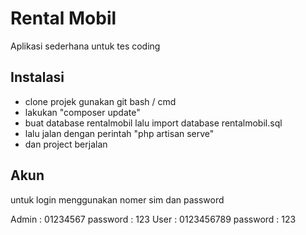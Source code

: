 # Rental Mobil

Aplikasi sederhana untuk tes coding

## Instalasi

-   clone projek gunakan git bash / cmd
-   lakukan "composer update"
-   buat database rentalmobil lalu import database rentalmobil.sql
-   lalu jalan dengan perintah "php artisan serve"
-   dan project berjalan

## Akun

untuk login menggunakan nomer sim dan password

Admin : 01234567 password : 123
User : 0123456789 password : 123
